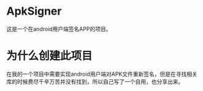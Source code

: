 # ApkSigner
这是一个在android用户端签名APP的项目。
# 为什么创建此项目
在我的一个项目中需要实现android用户端对APK文件重新签名，但是在寻找相关库的时候费尽千辛万苦并没有找到，所以自己写了一个自用，也分享出来。
